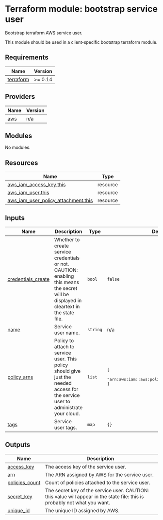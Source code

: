 # Terraform module: bootstrap service user

Bootstrap terraform AWS service user.

This module should be used in a client-specific bootstrap terraform module.


<!-- BEGINNING OF PRE-COMMIT-TERRAFORM DOCS HOOK -->
## Requirements

| Name | Version |
|------|---------|
| <a name="requirement_terraform"></a> [terraform](#requirement\_terraform) | >= 0.14 |

## Providers

| Name | Version |
|------|---------|
| <a name="provider_aws"></a> [aws](#provider\_aws) | n/a |

## Modules

No modules.

## Resources

| Name | Type |
|------|------|
| [aws_iam_access_key.this](https://registry.terraform.io/providers/hashicorp/aws/latest/docs/resources/iam_access_key) | resource |
| [aws_iam_user.this](https://registry.terraform.io/providers/hashicorp/aws/latest/docs/resources/iam_user) | resource |
| [aws_iam_user_policy_attachment.this](https://registry.terraform.io/providers/hashicorp/aws/latest/docs/resources/iam_user_policy_attachment) | resource |

## Inputs

| Name | Description | Type | Default | Required |
|------|-------------|------|---------|:--------:|
| <a name="input_credentials_create"></a> [credentials\_create](#input\_credentials\_create) | Whether to create service credentials or not. CAUTION: enabling this means the secret will be displayed in cleartext in the state file. | `bool` | `false` | no |
| <a name="input_name"></a> [name](#input\_name) | Service user name. | `string` | n/a | yes |
| <a name="input_policy_arns"></a> [policy\_arns](#input\_policy\_arns) | Policy to attach to service user. This policy should give just the needed access for the service user to administrate your cloud. | `list` | <pre>[<br>  "arn:aws:iam::aws:policy/AdministratorAccess"<br>]</pre> | no |
| <a name="input_tags"></a> [tags](#input\_tags) | Service user tags. | `map` | `{}` | no |

## Outputs

| Name | Description |
|------|-------------|
| <a name="output_access_key"></a> [access\_key](#output\_access\_key) | The access key of the service user. |
| <a name="output_arn"></a> [arn](#output\_arn) | The ARN assigned by AWS for the service user. |
| <a name="output_policies_count"></a> [policies\_count](#output\_policies\_count) | Count of policies attached to the service user. |
| <a name="output_secret_key"></a> [secret\_key](#output\_secret\_key) | The secret key of the service user. CAUTION: this value will appear in the state file: this is probably not what you want. |
| <a name="output_unique_id"></a> [unique\_id](#output\_unique\_id) | The unique ID assigned by AWS. |
<!-- END OF PRE-COMMIT-TERRAFORM DOCS HOOK -->
